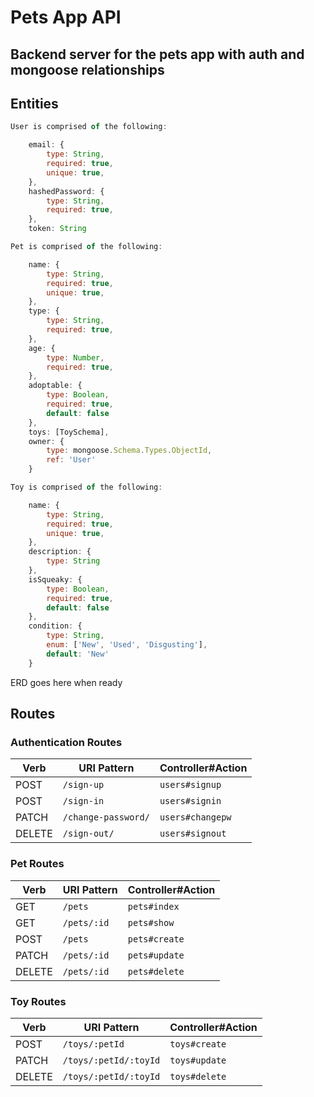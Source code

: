 # Pets App API

## Backend server for the pets app with auth and mongoose relationships

## Entities

```js
User is comprised of the following: 

    email: {
        type: String,
        required: true,
        unique: true,
    },
    hashedPassword: {
        type: String,
        required: true,
    },
    token: String
```

```js
Pet is comprised of the following: 

    name: {
        type: String,
        required: true,
        unique: true,
    },
    type: {
        type: String,
        required: true,
    },
    age: {
        type: Number,
        required: true,
    },
    adoptable: {
        type: Boolean,
        required: true,
        default: false
    },
    toys: [ToySchema],
    owner: {
        type: mongoose.Schema.Types.ObjectId,
        ref: 'User'
    }

```

```js
Toy is comprised of the following: 

    name: {
        type: String,
        required: true,
        unique: true,
    },
    description: {
        type: String
    },
    isSqueaky: {
        type: Boolean,
        required: true,
        default: false
    },
    condition: {
        type: String,
        enum: ['New', 'Used', 'Disgusting'],
        default: 'New'
    }
```

ERD goes here when ready


## Routes

### Authentication Routes

| Verb   | URI Pattern            | Controller#Action |
|--------|------------------------|-------------------|
| POST   | `/sign-up`             | `users#signup`    |
| POST   | `/sign-in`             | `users#signin`    |
| PATCH  | `/change-password/` | `users#changepw`  |
| DELETE | `/sign-out/`        | `users#signout`   |


### Pet Routes

| Verb   | URI Pattern            | Controller#Action |
|--------|------------------------|-------------------|
| GET   | `/pets`             | `pets#index`    |
| GET   | `/pets/:id`             | `pets#show`    |
| POST   | `/pets`             | `pets#create`    |
| PATCH  | `/pets/:id` | `pets#update`  |
| DELETE | `/pets/:id`        | `pets#delete`   |


### Toy Routes

| Verb   | URI Pattern            | Controller#Action |
|--------|------------------------|-------------------|
| POST   | `/toys/:petId`             | `toys#create`    |
| PATCH  | `/toys/:petId/:toyId`    | `toys#update`  |
| DELETE | `/toys/:petId/:toyId`       | `toys#delete`   |